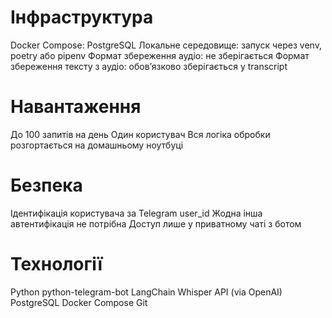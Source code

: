 # Інфраструктура
Docker Compose: PostgreSQL
Локальне середовище: запуск через venv, poetry або pipenv
Формат збереження аудіо: не зберігається
Формат збереження тексту з аудіо: обов’язково зберігається у transcript

# Навантаження
До 100 запитів на день
Один користувач
Вся логіка обробки розгортається на домашньому ноутбуці

# Безпека
Ідентифікація користувача за Telegram user_id
Жодна інша автентифікація не потрібна
Доступ лише у приватному чаті з ботом

# Технології
Python
python-telegram-bot
LangChain
Whisper API (via OpenAI)
PostgreSQL
Docker Compose
Git
